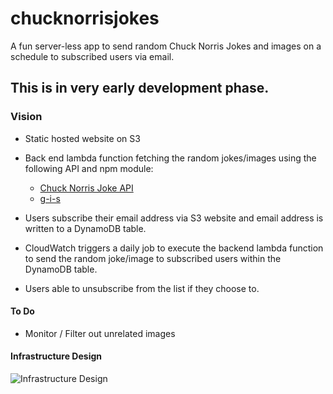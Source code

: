 # chucknorrisjokes

A fun server-less app to send random Chuck Norris Jokes and images on a schedule to subscribed users via email.

## This is in very early development phase.

### Vision

* Static hosted website on S3

* Back end lambda function fetching the random jokes/images using the following API and npm module:
  * [Chuck Norris Joke API](https://api.icndb.com/jokes/random/)
  * [g-i-s](https://www.npmjs.com/package/g-i-s)


* Users subscribe their email address via S3 website and email address is written to a DynamoDB table.

* CloudWatch triggers a daily job to execute the backend lambda function to send the random joke/image to subscribed users within the DynamoDB table.

* Users able to unsubscribe from the list if they choose to.


#### To Do

* Monitor / Filter out unrelated images



#### Infrastructure Design


![Infrastructure Design](https://s3-ap-southeast-2.amazonaws.com/chuck-norris-jokes/img/chuck-norris-random-daily-jokes.net_infrastructure.png "Infrastructure Design")
